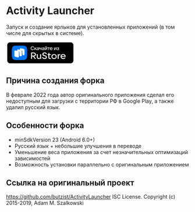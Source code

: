 Activity Launcher
=================

Запуск и создание ярлыков для установленных приложений (в том числе для скрытых в системе).

<a href="https://apps.rustore.ru/app/de.szalkowski.activitylauncher.rustore_fork" target="_blank">
<img src="whatsnew/rustore.png" width="188" height="63" alt="Скачайте из RuStore"/></a>

Причина создания форка
------------
В феврале 2022 года автор оригинального приложения сделал его недоступным для загрузки с территории РФ в Google Play, а также удалил русский язык.

Особенности форка
------------
* minSdkVersion 23 (Android 6.0+)
* Русский язык + небольшие улучшения в переводе
* Уменьшение веса приложения за счет незначительных оптимизаций зависимостей
* Возможность установки параллельно с оригинальным приложением

Ссылка на оригинальный проект
------------
https://github.com/butzist/ActivityLauncher
ISC License. Copyright (c) 2015-2019, Adam M. Szalkowski